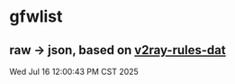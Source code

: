 # gfwlist
## raw -> json, based on [v2ray-rules-dat](https://github.com/Loyalsoldier/v2ray-rules-dat)
Wed Jul 16 12:00:43 PM CST 2025

